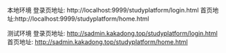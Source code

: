 本地环境
    登录页地址: http://localhost:9999/studyplatform/login.html
    首页地址:http://localhost:9999/studyplatform/home.html

测试环境
    登录页地址: http://sadmin.kakadong.top/studyplatform/login.html
    首页地址: http://sadmin.kakadong.top/studyplatform/home.html